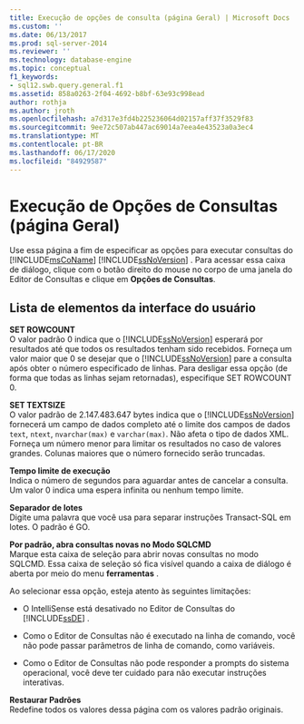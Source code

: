 ```yaml
---
title: Execução de opções de consulta (página Geral) | Microsoft Docs
ms.custom: ''
ms.date: 06/13/2017
ms.prod: sql-server-2014
ms.reviewer: ''
ms.technology: database-engine
ms.topic: conceptual
f1_keywords:
- sql12.swb.query.general.f1
ms.assetid: 858a0263-2f04-4692-b8bf-63e93c998ead
author: rothja
ms.author: jroth
ms.openlocfilehash: a7d317e3fd4b225236064d02157aff37f3529f83
ms.sourcegitcommit: 9ee72c507ab447ac69014a7eea4e43523a0a3ec4
ms.translationtype: MT
ms.contentlocale: pt-BR
ms.lasthandoff: 06/17/2020
ms.locfileid: "84929587"
---
```

# <a name="query-options-execution-general-page"></a>Execução de Opções de Consultas (página Geral)
  Use essa página a fim de especificar as opções para executar consultas do [!INCLUDE[msCoName](../includes/msconame-md.md)] [!INCLUDE[ssNoVersion](../includes/ssnoversion-md.md)] . Para acessar essa caixa de diálogo, clique com o botão direito do mouse no corpo de uma janela do Editor de Consultas e clique em **Opções de Consultas**.  
  
## <a name="ui-element-list"></a>Lista de elementos da interface do usuário  
 **SET ROWCOUNT**  
 O valor padrão 0 indica que o [!INCLUDE[ssNoVersion](../includes/ssnoversion-md.md)] esperará por resultados até que todos os resultados tenham sido recebidos. Forneça um valor maior que 0 se desejar que o [!INCLUDE[ssNoVersion](../includes/ssnoversion-md.md)] pare a consulta após obter o número especificado de linhas. Para desligar essa opção (de forma que todas as linhas sejam retornadas), especifique SET ROWCOUNT 0.  
  
 **SET TEXTSIZE**  
 O valor padrão de 2.147.483.647 bytes indica que o [!INCLUDE[ssNoVersion](../includes/ssnoversion-md.md)] fornecerá um campo de dados completo até o limite dos campos de dados `text`, `ntext`, `nvarchar(max)` e `varchar(max)`. Não afeta o tipo de dados XML. Forneça um número menor para limitar os resultados no caso de valores grandes. Colunas maiores que o número fornecido serão truncadas.  
  
 **Tempo limite de execução**  
 Indica o número de segundos para aguardar antes de cancelar a consulta. Um valor 0 indica uma espera infinita ou nenhum tempo limite.  
  
 **Separador de lotes**  
 Digite uma palavra que você usa para separar instruções Transact-SQL em lotes. O padrão é GO.  
  
 **Por padrão, abra consultas novas no Modo SQLCMD**  
 Marque esta caixa de seleção para abrir novas consultas no modo SQLCMD. Essa caixa de seleção só fica visível quando a caixa de diálogo é aberta por meio do menu **ferramentas** .  
  
 Ao selecionar essa opção, esteja atento às seguintes limitações:  
  
-   O IntelliSense está desativado no Editor de Consultas do [!INCLUDE[ssDE](../includes/ssde-md.md)] .  
  
-   Como o Editor de Consultas não é executado na linha de comando, você não pode passar parâmetros de linha de comando, como variáveis.  
  
-   Como o Editor de Consultas não pode responder a prompts do sistema operacional, você deve ter cuidado para não executar instruções interativas.  
  
 **Restaurar Padrões**  
 Redefine todos os valores dessa página com os valores padrão originais.  
  
  
